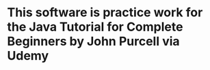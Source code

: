 # This software is practice work for the Java Tutorial for Complete Beginners by John Purcell  via Udemy


